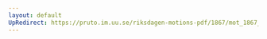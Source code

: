```yaml
---
layout: default
UpRedirect: https://pruto.im.uu.se/riksdagen-motions-pdf/1867/mot_1867__ak__229.pdf
---
```

